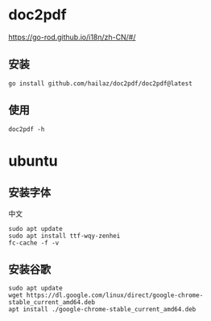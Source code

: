 # doc2pdf

https://go-rod.github.io/i18n/zh-CN/#/

## 安装

```shell
go install github.com/hailaz/doc2pdf/doc2pdf@latest
```

## 使用

```shell
doc2pdf -h
```

# ubuntu

## 安装字体

中文

```shell
sudo apt update
sudo apt install ttf-wqy-zenhei
fc-cache -f -v
```

## 安装谷歌

```shell
sudo apt update
wget https://dl.google.com/linux/direct/google-chrome-stable_current_amd64.deb
apt install ./google-chrome-stable_current_amd64.deb
```
